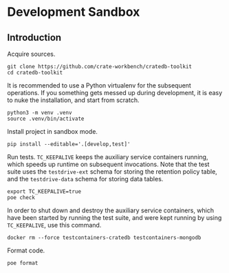 # Development Sandbox

## Introduction

Acquire sources.
```shell
git clone https://github.com/crate-workbench/cratedb-toolkit
cd cratedb-toolkit
```

It is recommended to use a Python virtualenv for the subsequent operations.
If you something gets messed up during development, it is easy to nuke the
installation, and start from scratch.
```shell
python3 -m venv .venv
source .venv/bin/activate
```

Install project in sandbox mode.
```shell
pip install --editable='.[develop,test]'
```

Run tests. `TC_KEEPALIVE` keeps the auxiliary service containers running, which
speeds up runtime on subsequent invocations. Note that the test suite uses the
`testdrive-ext` schema for storing the retention policy table, and the
`testdrive-data` schema for storing data tables.
```shell
export TC_KEEPALIVE=true
poe check
```

In order to shut down and destroy the auxiliary service containers, which have
been started by running the test suite, and were kept running by using 
`TC_KEEPALIVE`, use this command.
```shell
docker rm --force testcontainers-cratedb testcontainers-mongodb
```

Format code.
```shell
poe format
```
